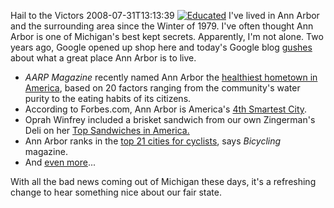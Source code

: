 Hail to the Victors
2008-07-31T13:13:39
[![Educated](http://az667460.vo.msecnd.net/cdn/images/blog/HailtotheVictors_81BE/Educated_thumb.jpg)](http://az667460.vo.msecnd.net/cdn/images/blog/HailtotheVictors_81BE/Educated.jpg) I've lived in Ann Arbor and the surrounding area since the Winter of 1979. I've often thought Ann Arbor is one of Michigan's best kept secrets. Apparently, I'm not alone. Two years ago, Google opened up shop here and today's Google blog [gushes](http://googleblog.blogspot.com/2008/07/hello-from-a2.html) about what a great place Ann Arbor is to live.

  * _AARP Magazine_ recently named Ann Arbor the [healthiest hometown in America](http://www.aarpmagazine.org/lifestyle/healthiest_hometowns.html/page=2), based on 20 factors ranging from the community's water purity to the eating habits of its citizens. 
  * According to Forbes.com, Ann Arbor is America's [4th Smartest City](http://www.forbes.com/2008/02/07/americas-smartest-cities-oped-cx_apa_0207smartest_slide_5.html?thisSpeed=15000). 
  * Oprah Winfrey included a brisket sandwich from our own Zingerman's Deli on her [Top Sandwiches in America.](http://blog.mlive.com/annarbornews/2008/05/zingermans_deli_makes_oprahs_l.html)
  * Ann Arbor ranks in the [top 21 cities for cyclists](http://www.bicycling.com/article/1,6610,s1-2-16-14593-9,00.html), says _Bicycling_ magazine. 
  * And [even more](http://www.concentratemedia.com/features/AnnArborList0017.aspx?utm_campaign=How%20We%20Stack%20Up&utm_medium=Email&utm_source=VerticalResponse&utm_term=Ann%20Arbor%27s%20On%20The%20List)... 

With all the bad news coming out of Michigan these days, it's a refreshing change to hear something nice about our fair state.
